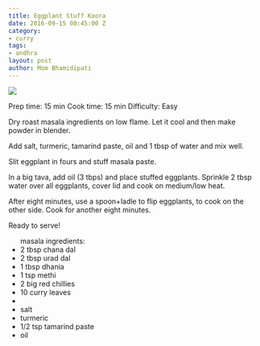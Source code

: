 ```yaml
---
title: Eggplant Stuff Koora
date: 2016-09-15 08:45:00 Z
category:
- curry
tags:
- andhra
layout: post
author: Mom Bhamidipati
---
```


<img src="png/c769317da2647831507ca73563aff487.png" />

Prep time: 15 min
Cook time: 15 min
Difficulty: Easy

Dry roast masala ingredients on low flame. Let it cool and then make powder in blender.

Add salt, turmeric, tamarind paste, oil and 1 tbsp of water and mix well.

Slit eggplant in fours and stuff masala paste.

In a big tava, add oil (3 tbps) and place stuffed eggplants. Sprinkle 2 tbsp water over all eggplants, cover lid and cook on medium/low heat.

After eight minutes, use a spoon+ladle to flip eggplants, to cook on the other side. Cook for another eight minutes.

Ready to serve!

<ul>
    masala ingredients:</li>
    <li>2 tbsp chana dal</li>
    <li>2 tbsp urad dal</li>
    <li>1 tbsp dhania</li>
    <li>1 tsp methi</li>
    <li>2 big red chillies</li>
    <li>10 curry leaves</li>
    <li></li>
    <li>salt</li>
    <li>turmeric</li>
    <li>1/2 tsp tamarind paste</li>
    <li>oil</li>
</ul>